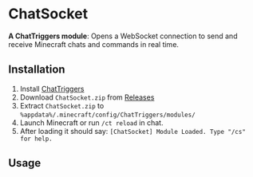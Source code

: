 # ChatSocket

**A ChatTriggers module**: Opens a WebSocket connection to send and receive Minecraft chats and commands in real time.

## Installation

1. Install [ChatTriggers](https://github.com/ChatTriggers/ChatTriggers/releases)
2. Download `ChatSocket.zip` from [Releases](https://github.com/Khoeckman/ChatSocket/releases/latest)
3. Extract `ChatSocket.zip` to `%appdata%/.minecraft/config/ChatTriggers/modules/`
4. Launch Minecraft or run `/ct reload` in chat.
5. After loading it should say: `[ChatSocket] Module Loaded. Type "/cs" for help.`

## Usage
